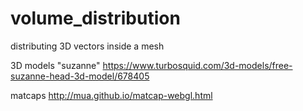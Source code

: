 # volume_distribution
distributing 3D vectors inside a mesh

3D models
"suzanne" https://www.turbosquid.com/3d-models/free-suzanne-head-3d-model/678405


matcaps
http://mua.github.io/matcap-webgl.html